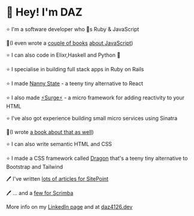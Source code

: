 # 👋 Hey! I'm DAZ

⭐ I'm a software developer who 💜s Ruby & JavaScript

📘(I even wrote a [couple of books](https://www.amazon.co.uk/JavaScript-Novice-Ninja-Darren-Jones-ebook/dp/B0C1556VYB/) [about JavaScript](https://www.amazon.co.uk/Learn-Code-JavaScript-Darren-Jones/dp/1925836401))

⭐ I can also code in Elixr,Haskell and Python 🐍

⭐ I specialise in building full stack apps in Ruby on Rails

⭐ I made [Nanny State](https://github.com/daz4126/Nanny-State) - a teeny tiny alternative to React

⭐ I also made [⚡️Surge⚡️](https://github.com/daz4126/surge) - a micro framework for adding reactivity to your HTML

⭐ I've also got experience building small micro services using Sinatra

📕(I wrote [a book about that as well](https://www.amazon.co.uk/Jump-Start-Sinatra-Darren-Jones/dp/0987332147/))

⭐ I can also write semantic HTML and CSS

⭐ I made a CSS framework called [Dragon](https://github.com/da4126/dragon) that's a teeny tiny alternative to Bootstrap and Tailwind

🖊 I've written [lots of articles for SitePoint](https://www.sitepoint.com/author/djones/)

🖊 ... and a [few for Scrimba](https://scrimba.com/articles/author/darren/)

More info on my [LinkedIn page](https://www.linkedin.com/in/daz4126/) and at [daz4126.dev](https://daz4126.dev)

